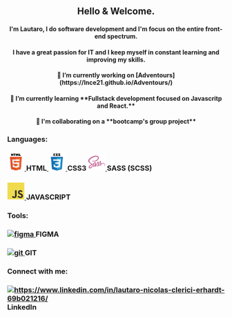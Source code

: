 <h2 align="center">Hello & Welcome.</h2>
<h4 align="center">I'm Lautaro, I do software development and I'm focus on the entire front-end spectrum.</h4>
<h4 align="center">I have a great passion for IT and I keep myself in constant learning and improving my skills.</h4>
<h4 align="center">🔭 I’m currently working on [Adventours](https://lnce21.github.io/Adventours/)</h4>
<h4 align="center">🌱 I’m currently learning **Fullstack development focused on Javascritp and React.**</h4>
<h4 align="center">👯 I'm collaborating on a **bootcamp's group project**</h4>

<h3 align="left">Languages:</h3>
<p align="left">
<h3 align="left"><a href="https://www.w3.org/html/" target="_blank"> <img src="https://raw.githubusercontent.com/devicons/devicon/master/icons/html5/html5-original-wordmark.svg" alt="html5" width="40" height="40"/>  </a>HTML<a href="https://www.w3schools.com/css/" target="_blank"> <img src="https://raw.githubusercontent.com/devicons/devicon/master/icons/css3/css3-original-wordmark.svg" alt="css3" width="40" height="40"/>  </a>CSS3
<a href="https://sass-lang.com" target="_blank"> <img src="https://raw.githubusercontent.com/devicons/devicon/master/icons/sass/sass-original.svg" alt="sass" width="40" height="40"/>  </a>SASS (SCSS)</h3>
<h3 align="left"><a href="https://developer.mozilla.org/en-US/docs/Web/JavaScript" target="_blank"> <img src="https://raw.githubusercontent.com/devicons/devicon/master/icons/javascript/javascript-original.svg" alt="javascript" width="40" height="40"/>  </a>JAVASCRIPT</h3>
</p>
 
<h3 align="left">Tools:</h3>
<p align="left">
<h3 align="left"><a href="https://www.figma.com/" target="_blank"> <img src="https://www.vectorlogo.zone/logos/figma/figma-icon.svg" alt="figma" width="40" height="40"/>  </a>FIGMA</h3>
<h3 align="left"><a href="https://git-scm.com/" target="_blank"> <img src="https://www.vectorlogo.zone/logos/git-scm/git-scm-icon.svg" alt="git" width="40" height="40"/>  </a>GIT</h3>
</p>

<h3 align="left">Connect with me:</h3>
<p align="left">
<h3 align="left"><a href="https://linkedin.com/in/https://www.linkedin.com/in/lautaro-nicolas-clerici-erhardt-69b021216/" target="blank"><img align="center" src="https://raw.githubusercontent.com/rahuldkjain/github-profile-readme-generator/master/src/images/icons/Social/linked-in-alt.svg" alt="https://www.linkedin.com/in/lautaro-nicolas-clerici-erhardt-69b021216/" height="30" width="40" />  </a>LinkedIn</h3>
</p>



